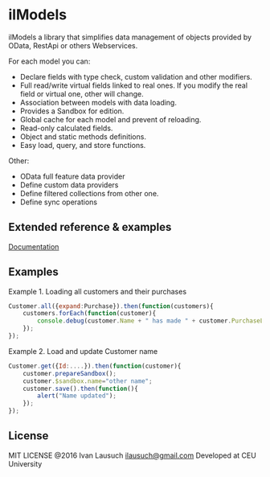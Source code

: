 # ilModels

ilModels a library that simplifies data management of objects provided by OData, RestApi or others Webservices.

For each model you can:

* Declare fields with type check, custom validation and other modifiers.
* Full read/write virtual fields linked to real ones. If you modify the real field or virtual one, other will change.
* Association between models with data loading.
* Provides a Sandbox for edition.
* Global cache for each model and prevent of reloading.
* Read-only calculated fields.
* Object and static methods definitions. 
* Easy load, query, and store functions.

Other:

* OData full feature data provider
* Define custom data providers
* Define filtered collections from other one.  
* Define sync operations

## Extended reference & examples

[Documentation](https://stackedit.io/viewer#!provider=gist&gistId=c9019cf72e58bba7eb3f9e6c1cd845ad&filename=ilModels.gettingStarted.md)

## Examples


Example 1. Loading all customers and their purchases

```javascript
Customer.all({expand:Purchase}).then(function(customers){
	customers.forEach(function(customer){
		console.debug(customer.Name + " has made " + customer.PurchaseList.length + " purchases");
	});
});

```

Example 2. Load and update Customer name

```javascript
Customer.get({Id:....}).then(function(customer){
	customer.prepareSandbox();
	customer.$sandbox.name="other name";
	customer.save().then(function(){
		alert("Name updated");	
	});	
});

```

## License

MIT LICENSE @2016 Ivan Lausuch <ilausuch@gmail.com>
Developed at CEU University



